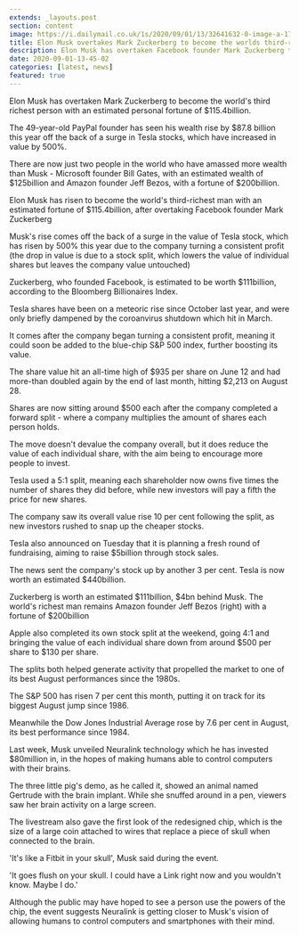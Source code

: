 ```yaml
---
extends: _layouts.post
section: content
image: https://i.dailymail.co.uk/1s/2020/09/01/13/32641632-0-image-a-17_1598963068724.jpg 
title: Elon Musk overtakes Mark Zuckerberg to become the worlds third-richest person 
description: Elon Musk has overtaken Facebook founder Mark Zuckerberg to become the worlds third-richest person with an estimated wealth of $115.4billion, off the back of a meteoric rise in the value of Tesla stock. 
date: 2020-09-01-13-45-02 
categories: [latest, news] 
featured: true 
--- 
```

Elon Musk has overtaken Mark Zuckerberg to become the world's third richest person with an estimated personal fortune of $115.4billion.

The 49-year-old PayPal founder has seen his wealth rise by $87.8 billion this year off the back of a surge in Tesla stocks, which have increased in value by 500%.

There are now just two people in the world who have amassed more wealth than Musk - Microsoft founder Bill Gates, with an estimated wealth of $125billion and Amazon founder Jeff Bezos, with a fortune of $200billion.

Elon Musk has risen to become the world's third-richest man with an estimated fortune of $115.4billion, after overtaking Facebook founder Mark Zuckerberg

Musk's rise comes off the back of a surge in the value of Tesla stock, which has risen by 500% this year due to the company turning a consistent profit (the drop in value is due to a stock split, which lowers the value of individual shares but leaves the company value untouched)

Zuckerberg, who founded Facebook, is estimated to be worth $111billion, according to the Bloomberg Billionaires Index.

Tesla shares have been on a meteoric rise since October last year, and were only briefly dampened by the coroanvirus shutdown which hit in March.

It comes after the company began turning a consistent profit, meaning it could soon be added to the blue-chip S&P 500 index, further boosting its value.

The share value hit an all-time high of $935 per share on June 12 and had more-than doubled again by the end of last month, hitting $2,213 on August 28.

Shares are now sitting around $500 each after the company completed a forward split - where a company multiplies the amount of shares each person holds.

The move doesn't devalue the company overall, but it does reduce the value of each individual share, with the aim being to encourage more people to invest.

Tesla used a 5:1 split, meaning each shareholder now owns five times the number of shares they did before, while new investors will pay a fifth the price for new shares.

The company saw its overall value rise 10 per cent following the split, as new investors rushed to snap up the cheaper stocks.

Tesla also announced on Tuesday that it is planning a fresh round of fundraising, aiming to raise $5billion through stock sales.

The news sent the company's stock up by another 3 per cent. Tesla is now worth an estimated $440billion.

Zuckerberg is worth an estimated $111billion, $4bn behind Musk. The world's richest man remains Amazon founder Jeff Bezos (right) with a fortune of $200billion

Apple also completed its own stock split at the weekend, going 4:1 and bringing the value of each individual share down from around $500 per share to $130 per share.

The splits both helped generate activity that propelled the market to one of its best August performances since the 1980s.

The S&P 500 has risen 7 per cent this month, putting it on track for its biggest August jump since 1986.

Meanwhile the Dow Jones Industrial Average rose by 7.6 per cent in August, its best performance since 1984. 

Last week, Musk unveiled Neuralink technology which he has invested $80million in, in the hopes of making humans able to control computers with their brains.

The three little pig's demo, as he called it, showed an animal named Gertrude with the brain implant. While she snuffed around in a pen, viewers saw her brain activity on a large screen.

The livestream also gave the first look of the redesigned chip, which is the size of a large coin attached to wires that replace a piece of skull when connected to the brain.

'It's like a Fitbit in your skull', Musk said during the event.

'It goes flush on your skull. I could have a Link right now and you wouldn't know. Maybe I do.'

Although the public may have hoped to see a person use the powers of the chip, the event suggests Neuralink is getting closer to Musk's vision of allowing humans to control computers and smartphones with their mind.

